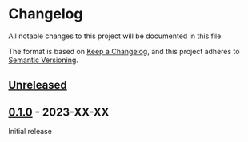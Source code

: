 # Changelog
All notable changes to this project will be documented in this file.

The format is based on [Keep a Changelog](https://keepachangelog.com/en/1.0.0/),
and this project adheres to [Semantic Versioning](https://semver.org/spec/v2.0.0.html).

## [Unreleased]

## [0.1.0] - 2023-XX-XX

Initial release

[Unreleased]: https://github.com/fmatter/fastcldf/compare/v0.0.1...HEAD
[0.1.0]: https://github.com/fmatter/fastcldf/commit/insert_this_by_hand